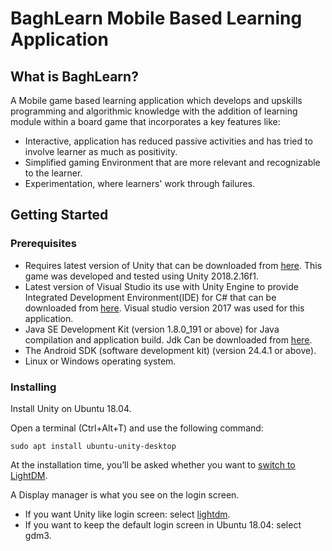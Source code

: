 # BaghLearn Mobile Based Learning Application
## What is BaghLearn? ##
A Mobile game based learning application which develops and upskills programming and algorithmic knowledge with the addition of learning module within a board game that incorporates a key features like:
* Interactive, application has reduced passive activities and has tried to involve learner as much as positivity.
* Simplified gaming Environment that are more relevant and recognizable to the learner.
* Experimentation, where learners' work through failures.

## Getting Started

### Prerequisites

* Requires latest version of Unity that can be downloaded from [here](https://unity3d.com/get-unity/download). This game was developed and tested using Unity 2018.2.16f1.
* Latest version of Visual Studio its use with Unity Engine to provide Integrated Development Environment(IDE) for C# that can be downloaded from [here](https://visualstudio.microsoft.com/downloads/). Visual studio version 2017 was used for this application.
* Java SE Development Kit (version 1.8.0_191 or above) for Java compilation and application build. Jdk Can be downloaded from [here](https://www.oracle.com/java/technologies/javase/javase-jdk8-downloads.html).
* The Android SDK (software development kit) (version 24.4.1 or above).
* Linux or Windows operating system.

### Installing

Install Unity on Ubuntu 18.04.

Open a terminal (Ctrl+Alt+T) and use the following command:
```
sudo apt install ubuntu-unity-desktop
```
At the installation time, you’ll be asked whether you want to [switch to LightDM](https://itsfoss.com/switch-gdm-and-lightdm-in-ubuntu-14-04/).

A Display manager is what you see on the login screen.

* If you want Unity like login screen: select [lightdm](https://wiki.ubuntu.com/LightDM).
* If you want to keep the default login screen in Ubuntu 18.04: select gdm3.
